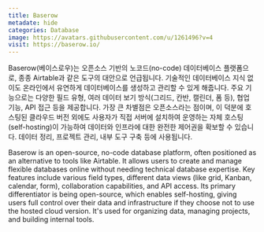 ```yaml
---
title: Baserow
metadate: hide
categories: Database
image: https://avatars.githubusercontent.com/u/1261496?v=4
visit: https://baserow.io/
---
```

Baserow(베이스로우)는 오픈소스 기반의 노코드(no-code) 데이터베이스 플랫폼으로, 종종 Airtable과 같은 도구의 대안으로 언급됩니다. 기술적인 데이터베이스 지식 없이도 온라인에서 유연하게 데이터베이스를 생성하고 관리할 수 있게 해줍니다. 주요 기능으로는 다양한 필드 유형, 여러 데이터 보기 방식(그리드, 칸반, 캘린더, 폼 등), 협업 기능, API 접근 등을 제공합니다. 가장 큰 차별점은 오픈소스라는 점이며, 이 덕분에 호스팅된 클라우드 버전 외에도 사용자가 직접 서버에 설치하여 운영하는 자체 호스팅(self-hosting)이 가능하여 데이터와 인프라에 대한 완전한 제어권을 확보할 수 있습니다. 데이터 정리, 프로젝트 관리, 내부 도구 구축 등에 사용됩니다.

Baserow is an open-source, no-code database platform, often positioned as an alternative to tools like Airtable. It allows users to create and manage flexible databases online without needing technical database expertise. Key features include various field types, different data views (like grid, Kanban, calendar, form), collaboration capabilities, and API access. Its primary differentiator is being open-source, which enables self-hosting, giving users full control over their data and infrastructure if they choose not to use the hosted cloud version. It's used for organizing data, managing projects, and building internal tools.
